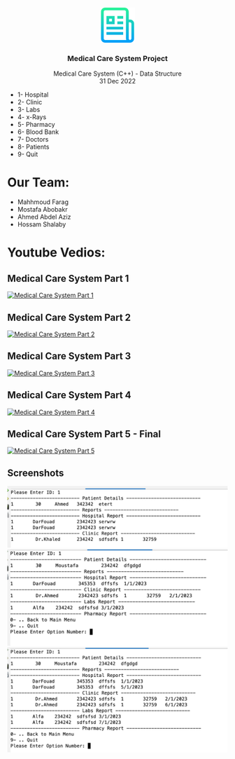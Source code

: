 
 <!-- PROJECT LOGO -->
<br />
<div align="center">
  <a href="https://github.com/mahmoud4it/medical_care_system">
    <img src="screenshots/logo.png" alt="Logo" width="80" height="80">
  </a>

  <h3 align="center">Medical Care System Project</h3>

  <p align="center">
    Medical Care System (C++) - Data Structure
    <br />
     31 Dec 2022
  </p>
</div>

* 1- Hospital
* 2- Clinic
* 3- Labs
* 4- x-Rays
* 5- Pharmacy
* 6- Blood Bank
* 7- Doctors
* 8- Patients
* 9- Quit

# Our Team:
* Mahhmoud Farag
* Mostafa Abobakr
* Ahmed Abdel Aziz
* Hossam Shalaby


# Youtube Vedios:
## Medical Care System Part 1  
[![Medical Care System Part 1](https://img.youtube.com/vi/ebogGN9hTks/1.jpg)](https://youtu.be/ebogGN9hTks "Medical Care System Part 1")


## Medical Care System Part 2  
[![Medical Care System Part 2](https://img.youtube.com/vi/27nBYhmuml4/2.jpg)](https://youtu.be/27nBYhmuml4 "Medical Care System Part 2")


## Medical Care System Part 3  
[![Medical Care System Part 3](https://img.youtube.com/vi/O5x4SzAkLpo/0.jpg)](https://youtu.be/O5x4SzAkLpo "Medical Care System Part 3")


## Medical Care System Part 4  
[![Medical Care System Part 4](https://img.youtube.com/vi/iaxWHs65joc/0.jpg)](https://youtu.be/iaxWHs65joc "Medical Care System Part 4")


## Medical Care System Part 5 - Final  
[![Medical Care System Part 5](https://img.youtube.com/vi/vSxEFaZZ88k/0.jpg)](https://youtu.be/vSxEFaZZ88k "Medical Care System Part 5")


## Screenshots 
![Screenshot](./screenshots/1.png)
![Screenshot](./screenshots/2.png)
![Screenshot](./screenshots/3.png)


